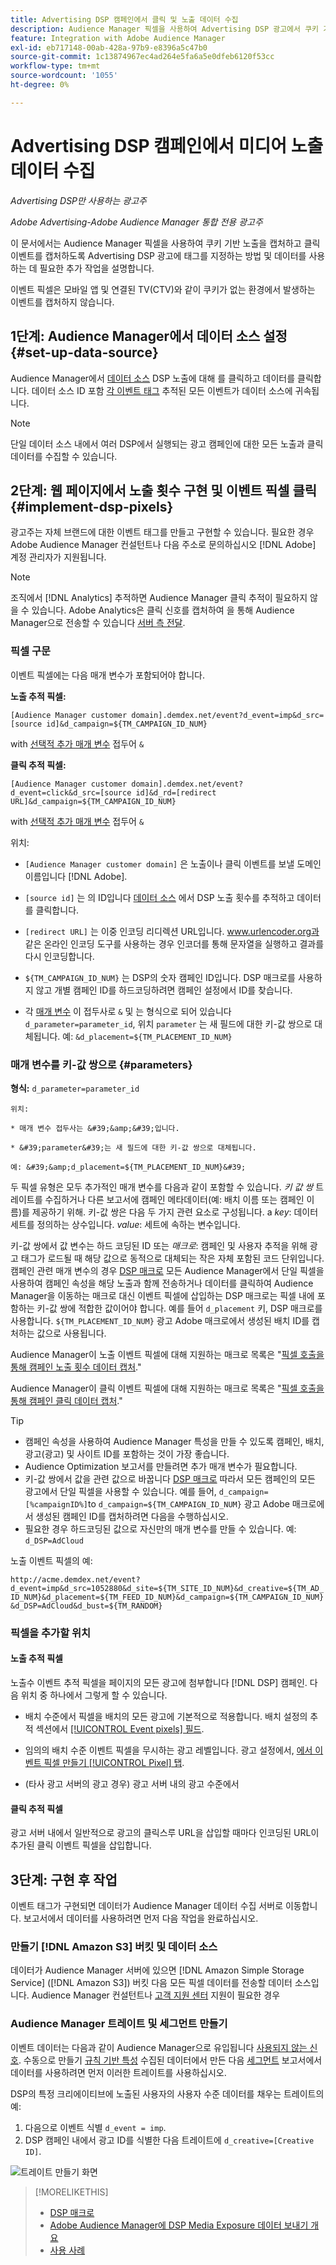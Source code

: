 ```yaml
---
title: Advertising DSP 캠페인에서 클릭 및 노출 데이터 수집
description: Audience Manager 픽셀을 사용하여 Advertising DSP 광고에서 쿠키 기반 노출 및 클릭 이벤트를 캡처하는 방법을 알아봅니다
feature: Integration with Adobe Audience Manager
exl-id: eb717148-00ab-428a-97b9-e8396a5c47b0
source-git-commit: 1c13874967ec4ad264e5fa6a5e0dfeb6120f53cc
workflow-type: tm+mt
source-wordcount: '1055'
ht-degree: 0%

---
```


# Advertising DSP 캠페인에서 미디어 노출 데이터 수집

*Advertising DSP만 사용하는 광고주*

*Adobe Advertising-Adobe Audience Manager 통합 전용 광고주*

이 문서에서는 Audience Manager 픽셀을 사용하여 쿠키 기반 노출을 캡처하고 클릭 이벤트를 캡처하도록 Advertising DSP 광고에 태그를 지정하는 방법 및 데이터를 사용하는 데 필요한 추가 작업을 설명합니다.

이벤트 픽셀은 모바일 앱 및 연결된 TV(CTV)와 같이 쿠키가 없는 환경에서 발생하는 이벤트를 캡처하지 않습니다.

## 1단계: Audience Manager에서 데이터 소스 설정 {#set-up-data-source}

Audience Manager에서 [데이터 소스](https://experienceleague.adobe.com/docs/audience-manager/user-guide/features/data-sources/datasources-list-and-settings.html) DSP 노출에 대해 를 클릭하고 데이터를 클릭합니다. 데이터 소스 ID 포함 [각 이벤트 태그](#implement-dsp-pixels) 추적된 모든 이벤트가 데이터 소스에 귀속됩니다.

>[!NOTE]
> 단일 데이터 소스 내에서 여러 DSP에서 실행되는 광고 캠페인에 대한 모든 노출과 클릭 데이터를 수집할 수 있습니다.

## 2단계: 웹 페이지에서 노출 횟수 구현 및 이벤트 픽셀 클릭 {#implement-dsp-pixels}

광고주는 자체 브랜드에 대한 이벤트 태그를 만들고 구현할 수 있습니다. 필요한 경우 Adobe Audience Manager 컨설턴트나 다음 주소로 문의하십시오 [!DNL Adobe] 계정 관리자가 지원됩니다.

>[!NOTE]
>
>조직에서 [!DNL Analytics] 추적하면 Audience Manager 클릭 추적이 필요하지 않을 수 있습니다. Adobe Analytics은 클릭 신호를 캡처하여 을 통해 Audience Manager으로 전송할 수 있습니다 [서버 측 전달](https://experienceleague.adobe.com/docs/analytics/admin/admin-tools/server-side-forwarding/ssf.html).

### 픽셀 구문

이벤트 픽셀에는 다음 매개 변수가 포함되어야 합니다.

**노출 추적 픽셀:**

`[Audience Manager customer domain].demdex.net/event?d_event=imp&d_src=[source id]&d_campaign=${TM_CAMPAIGN_ID_NUM}`

with [선택적 추가 매개 변수](#parameters) 접두어 `&`

**클릭 추적 픽셀:**

`[Audience Manager customer domain].demdex.net/event?d_event=click&d_src=[source id]&d_rd=[redirect URL]&d_campaign=${TM_CAMPAIGN_ID_NUM}`

with [선택적 추가 매개 변수](#parameters) 접두어 `&`

위치:

* `[Audience Manager customer domain]` 은 노출이나 클릭 이벤트를 보낼 도메인 이름입니다 [!DNL Adobe].

* `[source id]` 는 의 ID입니다 [데이터 소스](#set-up-data-source) 에서 DSP 노출 횟수를 추적하고 데이터를 클릭합니다.

* `[redirect URL]` 는 이중 인코딩 리디렉션 URL입니다. www.urlencoder.org과 같은 온라인 인코딩 도구를 사용하는 경우 인코더를 통해 문자열을 실행하고 결과를 다시 인코딩합니다.

* `${TM_CAMPAIGN_ID_NUM}` 는 DSP의 숫자 캠페인 ID입니다. DSP 매크로를 사용하지 않고 개별 캠페인 ID를 하드코딩하려면 캠페인 설정에서 ID를 찾습니다.

* 각 [매개 변수](#key-value-pairs) 이 접두사로 `&` 및 는 형식으로 되어 있습니다 `d_parameter=parameter_id`, 위치 `parameter` 는 새 필드에 대한 키-값 쌍으로 대체됩니다. 예: `&d_placement=${TM_PLACEMENT_ID_NUM}`

### 매개 변수를 키-값 쌍으로 {#parameters}

**형식:**  `d_parameter=parameter_id`

    위치:
    
    * 매개 변수 접두사는 &#39;&amp;&#39;입니다.
    
    * &#39;parameter&#39;는 새 필드에 대한 키-값 쌍으로 대체됩니다.
    
    예: &#39;&amp;d_placement=${TM_PLACEMENT_ID_NUM}&#39;

두 픽셀 유형은 모두 추가적인 매개 변수를 다음과 같이 포함할 수 있습니다. *키 값 쌍* 트레이트를 수집하거나 다른 보고서에 캠페인 메타데이터(예: 배치 이름 또는 캠페인 이름)를 제공하기 위해. 키-값 쌍은 다음 두 가지 관련 요소로 구성됩니다. a *key*: 데이터 세트를 정의하는 상수입니다. *value*: 세트에 속하는 변수입니다.

키-값 쌍에서 값 변수는 하드 코딩된 ID 또는 *매크로*: 캠페인 및 사용자 추적을 위해 광고 태그가 로드될 때 해당 값으로 동적으로 대체되는 작은 자체 포함된 코드 단위입니다. 캠페인 관련 매개 변수의 경우 [DSP 매크로](/help/dsp/campaign-management/macros.md) 모든 Audience Manager에서 단일 픽셀을 사용하여 캠페인 속성을 해당 노출과 함께 전송하거나 데이터를 클릭하여 Audience Manager을 이동하는 매크로 대신 이벤트 픽셀에 삽입하는 DSP 매크로는 픽셀 내에 포함하는 키-값 쌍에 적합한 값이어야 합니다. 예를 들어 `d_placement` 키, DSP 매크로를 사용합니다. `${TM_PLACEMENT_ID_NUM}` 광고 Adobe 매크로에서 생성된 배치 ID를 캡처하는 값으로 사용됩니다.

Audience Manager이 노출 이벤트 픽셀에 대해 지원하는 매크로 목록은 &quot;[픽셀 호출을 통해 캠페인 노출 횟수 데이터 캡처](https://experienceleague.adobe.com/docs/audience-manager/user-guide/implementation-integration-guides/media-data-integration/impression-data-pixels.html#supported-key-value-pairs).&quot;

Audience Manager이 클릭 이벤트 픽셀에 대해 지원하는 매크로 목록은 &quot;[픽셀 호출을 통해 캠페인 클릭 데이터 캡처](https://experienceleague.adobe.com/docs/audience-manager/user-guide/implementation-integration-guides/media-data-integration/click-data-pixels.html).&quot;

>[!TIP]
>
>* 캠페인 속성을 사용하여 Audience Manager 특성을 만들 수 있도록 캠페인, 배치, 광고(광고) 및 사이트 ID를 포함하는 것이 가장 좋습니다.
>* Audience Optimization 보고서를 만들려면 추가 매개 변수가 필요합니다.
>* 키-값 쌍에서 값을 관련 값으로 바꿉니다 [DSP 매크로](/help/dsp/campaign-management/macros.md) 따라서 모든 캠페인의 모든 광고에서 단일 픽셀을 사용할 수 있습니다. 예를 들어, `d_campaign=[%campaignID%]`to `d_campaign=${TM_CAMPAIGN_ID_NUM}` 광고 Adobe 매크로에서 생성된 캠페인 ID를 캡처하려면 다음을 수행하십시오.
>* 필요한 경우 하드코딩된 값으로 자신만의 매개 변수를 만들 수 있습니다. 예: `d_DSP=AdCloud`


노출 이벤트 픽셀의 예:

`http://acme.demdex.net/event?d_event=imp&d_src=1052880&d_site=${TM_SITE_ID_NUM}&d_creative=${TM_AD_ID_NUM}&d_placement=${TM_FEED_ID_NUM}&d_campaign=${TM_CAMPAIGN_ID_NUM}&d_DSP=AdCloud&d_bust=${TM_RANDOM}`

### 픽셀을 추가할 위치

#### 노출 추적 픽셀

노출수 이벤트 추적 픽셀을 페이지의 모든 광고에 첨부합니다 [!DNL DSP] 캠페인. 다음 위치 중 하나에서 그렇게 할 수 있습니다.

* 배치 수준에서 픽셀을 배치의 모든 광고에 기본적으로 적용합니다. 배치 설정의 추적 섹션에서 [[!UICONTROL Event pixels] 필드](/help/dsp/campaign-management/placements/placement-settings.md).

* 임의의 배치 수준 이벤트 픽셀을 무시하는 광고 레벨입니다. 광고 설정에서, [에서 이벤트 픽셀 만들기 [!UICONTROL Pixel] 탭](/help/dsp/campaign-management/ads/ad-edit.md).

* (타사 광고 서버의 광고 경우) 광고 서버 내의 광고 수준에서

#### 클릭 추적 픽셀

광고 서버 내에서 일반적으로 광고의 클릭스루 URL을 삽입할 때마다 인코딩된 URL이 추가된 클릭 이벤트 픽셀을 삽입합니다.

## 3단계: 구현 후 작업

이벤트 태그가 구현되면 데이터가 Audience Manager 데이터 수집 서버로 이동합니다. 보고서에서 데이터를 사용하려면 먼저 다음 작업을 완료하십시오.

### 만들기 [!DNL Amazon S3] 버킷 및 데이터 소스

데이터가 Audience Manager 서버에 있으면 [!DNL Amazon Simple Storage Service] ([!DNL Amazon S3]) 버킷 다음 모든 픽셀 데이터를 전송할 데이터 소스입니다. Audience Manager 컨설턴트나 [고객 지원 센터](https://experienceleague.adobe.com/docs/audience-manager/user-guide/help-and-legal/help-legal-contact.html) 지원이 필요한 경우

### Audience Manager 트레이트 및 세그먼트 만들기

이벤트 데이터는 다음과 같이 Audience Manager으로 유입됩니다 [사용되지 않는 신호](https://experienceleague.adobe.com/docs/audience-manager/user-guide/reporting/interactive-and-overlap-reports/unused-signals.html). 수동으로 만들기 [규칙 기반 특성](https://experienceleague.adobe.com/docs/audience-manager/user-guide/features/traits/trait-builder/create-onboarded-rule-based-traits.html) 수집된 데이터에서 만든 다음 [세그먼트](https://experienceleague.adobe.com/docs/audience-manager/user-guide/features/segments/segments-purpose.html) 보고서에서 데이터를 사용하려면 먼저 이러한 트레이트를 사용하십시오.

DSP의 특정 크리에이티브에 노출된 사용자의 사용자 수준 데이터를 채우는 트레이트의 예:

1. 다음으로 이벤트 식별 `d_event = imp`.
1. DSP 캠페인 내에서 광고 ID를 식별한 다음 트레이트에 `d_creative=[Creative ID]`.

![트레이트 만들기 화면](/help/dsp/assets/aa-trait.png)

>[!MORELIKETHIS]
>
>* [DSP 매크로](/help/dsp/campaign-management/macros.md)
>* [Adobe Audience Manager에 DSP Media Exposure 데이터 보내기 개요](overview.md)
>* [사용 사례](use-cases.md)

